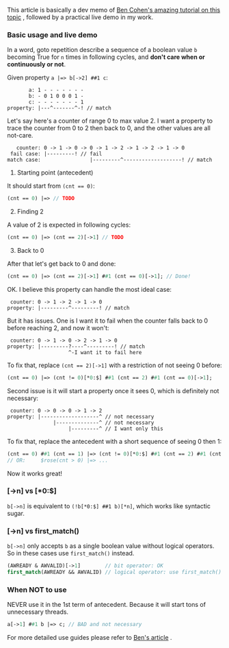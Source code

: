 This article is basically a dev memo of [Ben Cohen's amazing tutorial on this topic](https://systemverilog.us/vf/goto_conseq.pdf) , followed by a practical live demo in my work.

### Basic usage and live demo

In a word, goto repetition describe a sequence of a boolean value `b` becoming True for `n` times in following cycles, and **don't care when or continuously or not**.

Given property `a |=> b[->2] ##1 c`:

```
       a: 1 - - - - - - -
       b: - 0 1 0 0 0 1 -
       c: - - - - - - - 1
property: |---^-------^-! // match
```

Let's say here's a counter of range 0 to max value 2. I want a property to trace the counter from 0 to 2 then back to 0, and the other values are all not-care.

```
   counter: 0 -> 1 -> 0 -> 0 -> 1 -> 2 -> 1 -> 2 -> 1 -> 0
 fail case: |---------! // fail
match case:                |---------^-------------------! // match
```

1. Starting point (antecedent)

It should start from `(cnt == 0)`:

```systemverilog
(cnt == 0) |=> // TODO
```

2. Finding 2

A value of 2 is expected in following cycles:

```systemverilog
(cnt == 0) |=> (cnt == 2)[->1] // TODO
```

3. Back to 0

After that let's get back to 0 and done:

```systemverilog
(cnt == 0) |=> (cnt == 2)[->1] ##1 (cnt == 0)[->1]; // Done!
```

OK. I believe this property can handle the most ideal case:

```
 counter: 0 -> 1 -> 2 -> 1 -> 0
property: |---------^---------! // match
```

But it has issues. One is I want it to fail when the counter falls back to 0 before reaching 2, and now it won't:

```
 counter: 0 -> 1 -> 0 -> 2 -> 1 -> 0
property: |---------?----^---------! // match
                    ^-I want it to fail here
```

To fix that, replace `(cnt == 2)[->1]` with a restriction of not seeing 0 before:

```systemverilog
(cnt == 0) |=> (cnt != 0)[*0:$] ##1 (cnt == 2) ##1 (cnt == 0)[->1];
```

Second issue is it will start a property once it sees 0, which is definitely not necessary:

```
 counter: 0 -> 0 -> 0 -> 1 -> 2
property: |-------------------^ // not necessary
               |--------------^ // not necessary
                    |---------^ // I want only this
```

To fix that, replace the antecedent with a short sequence of seeing 0 then 1:

```systemverilog
(cnt == 0) ##1 (cnt == 1) |=> (cnt != 0)[*0:$] ##1 (cnt == 2) ##1 (cnt == 0)[->1];
// OR:     $rose(cnt > 0) |=> ...
```

Now it works great!

### [->n] vs [*0:$]

`b[->n]` is equivalent to `(!b[*0:$] ##1 b)[*n]`, which works like syntactic sugar.

### [->n] vs first_match()

`b[->n]` only accepts `b` as a single boolean value without logical operators. So in these cases use `first_match()` instead.

```systemverilog
(AWREADY & AWVALID)[->1]        // bit operator: OK
first_match(AWREADY && AWVALID) // logical operator: use first_match()
```

### When NOT to use

NEVER use it in the 1st term of antecedent. Because it will start tons of unnecessary threads.

```systemverilog
a[->1] ##1 b |=> c; // BAD and not necessary
```

For more detailed use guides please refer to [Ben's article](https://systemverilog.us/vf/goto_conseq.pdf) .